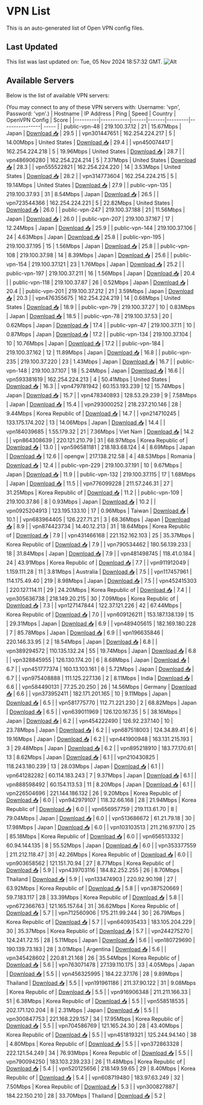# VPN List

This is an auto-generated list of Open VPN config files.

## Last Updated

This list was last updated on: Tue, 05 Nov 2024 18:57:32 GMT.
![Alt](https://repobeats.axiom.co/api/embed/186b98318ef1479477931607c1ad7d823f12451f.svg "Repobeats analytics image")

## Available Servers

Below is the list of available VPN servers:

(You may connect to any of these VPN servers with: Username: 'vpn', Password: 'vpn'.)
| Hostname | IP Address | Ping | Speed | Country | OpenVPN Config | Score |
|----------|------------|------|-------|---------|----------------| ----- |
| public-vpn-48 | 219.100.37.12 | 21 | 15.67Mbps | Japan | [Download 📥](./configs/server_0_JP.ovpn) | 29.5 |
| vpn301447651 | 162.254.224.217 | 5 | 14.00Mbps | United States | [Download 📥](./configs/server_1_US.ovpn) | 29.4 |
| vpn450074417 | 162.254.224.218 | 5 | 19.96Mbps | United States | [Download 📥](./configs/server_2_US.ovpn) | 28.7 |
| vpn486906280 | 162.254.224.214 | 5 | 7.37Mbps | United States | [Download 📥](./configs/server_3_US.ovpn) | 28.3 |
| vpn555522821 | 162.254.224.220 | 14 | 3.53Mbps | United States | [Download 📥](./configs/server_4_US.ovpn) | 28.2 |
| vpn314773604 | 162.254.224.215 | 5 | 19.14Mbps | United States | [Download 📥](./configs/server_5_US.ovpn) | 27.9 |
| public-vpn-135 | 219.100.37.93 | 31 | 8.54Mbps | Japan | [Download 📥](./configs/server_6_JP.ovpn) | 26.5 |
| vpn723544366 | 162.254.224.221 | 5 | 22.82Mbps | United States | [Download 📥](./configs/server_7_US.ovpn) | 26.0 |
| public-vpn-247 | 219.100.37.188 | 21 | 11.56Mbps | Japan | [Download 📥](./configs/server_8_JP.ovpn) | 26.0 |
| public-vpn-207 | 219.100.37.167 | 17 | 12.24Mbps | Japan | [Download 📥](./configs/server_9_JP.ovpn) | 25.9 |
| public-vpn-144 | 219.100.37.106 | 24 | 4.63Mbps | Japan | [Download 📥](./configs/server_10_JP.ovpn) | 25.8 |
| public-vpn-195 | 219.100.37.195 | 15 | 1.56Mbps | Japan | [Download 📥](./configs/server_11_JP.ovpn) | 25.8 |
| public-vpn-108 | 219.100.37.98 | 14 | 8.39Mbps | Japan | [Download 📥](./configs/server_12_JP.ovpn) | 25.6 |
| public-vpn-154 | 219.100.37.121 | 23 | 1.76Mbps | Japan | [Download 📥](./configs/server_13_JP.ovpn) | 25.2 |
| public-vpn-197 | 219.100.37.211 | 16 | 1.56Mbps | Japan | [Download 📥](./configs/server_14_JP.ovpn) | 20.4 |
| public-vpn-118 | 219.100.37.87 | 26 | 0.52Mbps | Japan | [Download 📥](./configs/server_15_JP.ovpn) | 20.4 |
| public-vpn-201 | 219.100.37.212 | 21 | 3.59Mbps | Japan | [Download 📥](./configs/server_16_JP.ovpn) | 20.3 |
| vpn476355675 | 162.254.224.219 | 14 | 0.68Mbps | United States | [Download 📥](./configs/server_17_US.ovpn) | 18.9 |
| public-vpn-79 | 219.100.37.27 | 10 | 0.83Mbps | Japan | [Download 📥](./configs/server_18_JP.ovpn) | 18.5 |
| public-vpn-78 | 219.100.37.53 | 20 | 0.62Mbps | Japan | [Download 📥](./configs/server_19_JP.ovpn) | 17.4 |
| public-vpn-47 | 219.100.37.11 | 10 | 0.87Mbps | Japan | [Download 📥](./configs/server_20_JP.ovpn) | 17.2 |
| public-vpn-134 | 219.100.37.104 | 10 | 10.76Mbps | Japan | [Download 📥](./configs/server_21_JP.ovpn) | 17.2 |
| public-vpn-184 | 219.100.37.162 | 12 | 11.89Mbps | Japan | [Download 📥](./configs/server_22_JP.ovpn) | 16.8 |
| public-vpn-235 | 219.100.37.220 | 23 | 1.43Mbps | Japan | [Download 📥](./configs/server_23_JP.ovpn) | 16.7 |
| public-vpn-148 | 219.100.37.107 | 18 | 5.24Mbps | Japan | [Download 📥](./configs/server_24_JP.ovpn) | 16.6 |
| vpn593381619 | 162.254.224.213 | 4 | 50.41Mbps | United States | [Download 📥](./configs/server_25_US.ovpn) | 16.3 |
| vpn479781942 | 60.153.193.239 | 12 | 15.74Mbps | Japan | [Download 📥](./configs/server_26_JP.ovpn) | 15.7 |
| vpn478340893 | 128.53.29.239 | 9 | 7.58Mbps | Japan | [Download 📥](./configs/server_27_JP.ovpn) | 15.4 |
| vpn293000252 | 218.237.210.146 | 28 | 9.44Mbps | Korea Republic of | [Download 📥](./configs/server_28_KR.ovpn) | 14.7 |
| vpn214710245 | 133.175.174.202 | 13 | 14.06Mbps | Japan | [Download 📥](./configs/server_29_JP.ovpn) | 14.4 |
| vpn184039685 | 1.55.179.32 | 21 | 7.36Mbps | Viet Nam | [Download 📥](./configs/server_30_VN.ovpn) | 14.2 |
| vpn864308639 | 220.121.210.79 | 31 | 68.97Mbps | Korea Republic of | [Download 📥](./configs/server_31_KR.ovpn) | 13.0 |
| vpn596581181 | 218.183.68.124 | 4 | 8.69Mbps | Japan | [Download 📥](./configs/server_32_JP.ovpn) | 12.6 |
| opengw | 217.138.212.58 | 4 | 48.53Mbps | Romania | [Download 📥](./configs/server_33_RO.ovpn) | 12.4 |
| public-vpn-229 | 219.100.37.191 | 10 | 9.67Mbps | Japan | [Download 📥](./configs/server_34_JP.ovpn) | 11.9 |
| public-vpn-132 | 219.100.37.115 | 17 | 1.68Mbps | Japan | [Download 📥](./configs/server_35_JP.ovpn) | 11.5 |
| vpn776099228 | 211.57.246.31 | 27 | 31.25Mbps | Korea Republic of | [Download 📥](./configs/server_36_KR.ovpn) | 11.2 |
| public-vpn-109 | 219.100.37.86 | 8 | 0.93Mbps | Japan | [Download 📥](./configs/server_37_JP.ovpn) | 10.2 |
| vpn0925204913 | 123.195.133.10 | 17 | 0.96Mbps | Taiwan | [Download 📥](./configs/server_38_TW.ovpn) | 10.1 |
| vpn683964405 | 126.227.71.21 | 3 | 68.36Mbps | Japan | [Download 📥](./configs/server_39_JP.ovpn) | 8.9 |
| vpn874423734 | 14.40.12.213 | 31 | 18.64Mbps | Korea Republic of | [Download 📥](./configs/server_40_KR.ovpn) | 7.9 |
| vpn431466168 | 221.152.162.103 | 25 | 35.37Mbps | Korea Republic of | [Download 📥](./configs/server_41_KR.ovpn) | 7.9 |
| vpn790534462 | 180.56.139.233 | 18 | 31.84Mbps | Japan | [Download 📥](./configs/server_42_JP.ovpn) | 7.9 |
| vpn481498745 | 118.41.0.184 | 24 | 43.91Mbps | Korea Republic of | [Download 📥](./configs/server_43_KR.ovpn) | 7.7 |
| vpn911912049 | 1.159.111.28 | 11 | 3.81Mbps | Australia | [Download 📥](./configs/server_44_AU.ovpn) | 7.5 |
| vpn117457961 | 114.175.49.40 | 219 | 8.98Mbps | Japan | [Download 📥](./configs/server_45_JP.ovpn) | 7.5 |
| vpn452415303 | 220.127.114.11 | 29 | 24.20Mbps | Korea Republic of | [Download 📥](./configs/server_46_KR.ovpn) | 7.4 |
| vpn305636738 | 218.149.20.215 | 30 | 7.09Mbps | Korea Republic of | [Download 📥](./configs/server_47_KR.ovpn) | 7.3 |
| vpn127147844 | 122.37.121.226 | 42 | 67.44Mbps | Korea Republic of | [Download 📥](./configs/server_48_KR.ovpn) | 7.0 |
| vpn609126211 | 153.187.138.139 | 15 | 29.31Mbps | Japan | [Download 📥](./configs/server_49_JP.ovpn) | 6.9 |
| vpn489405615 | 182.169.180.228 | 7 | 85.78Mbps | Japan | [Download 📥](./configs/server_50_JP.ovpn) | 6.9 |
| vpn196635846 | 220.146.33.95 | 2 | 18.54Mbps | Japan | [Download 📥](./configs/server_51_JP.ovpn) | 6.8 |
| vpn389294572 | 110.135.132.24 | 55 | 19.74Mbps | Japan | [Download 📥](./configs/server_52_JP.ovpn) | 6.8 |
| vpn328845955 | 126.130.174.20 | 6 | 8.68Mbps | Japan | [Download 📥](./configs/server_53_JP.ovpn) | 6.7 |
| vpn451777374 | 160.13.103.161 | 6 | 5.72Mbps | Japan | [Download 📥](./configs/server_54_JP.ovpn) | 6.7 |
| vpn975408888 | 111.125.227.136 | 2 | 8.11Mbps | India | [Download 📥](./configs/server_55_IN.ovpn) | 6.6 |
| vpn584490131 | 77.25.20.250 | 26 | 14.56Mbps | Germany | [Download 📥](./configs/server_56_DE.ovpn) | 6.6 |
| vpn373952411 | 182.171.201.165 | 10 | 9.11Mbps | Japan | [Download 📥](./configs/server_57_JP.ovpn) | 6.5 |
| vpn581775770 | 112.71.221.230 | 2 | 68.82Mbps | Japan | [Download 📥](./configs/server_58_JP.ovpn) | 6.5 |
| vpn639011969 | 126.120.167.35 | 5 | 38.16Mbps | Japan | [Download 📥](./configs/server_59_JP.ovpn) | 6.2 |
| vpn454222490 | 126.92.237.140 | 10 | 23.78Mbps | Japan | [Download 📥](./configs/server_60_JP.ovpn) | 6.2 |
| vpn687518003 | 124.34.89.41 | 6 | 19.16Mbps | Japan | [Download 📥](./configs/server_61_JP.ovpn) | 6.2 |
| vpn441900948 | 163.131.215.193 | 3 | 29.48Mbps | Japan | [Download 📥](./configs/server_62_JP.ovpn) | 6.2 |
| vpn895218910 | 183.77.170.61 | 13 | 8.62Mbps | Japan | [Download 📥](./configs/server_63_JP.ovpn) | 6.1 |
| vpn210430825 | 118.243.180.239 | 13 | 28.03Mbps | Japan | [Download 📥](./configs/server_64_JP.ovpn) | 6.1 |
| vpn641282282 | 60.114.183.243 | 7 | 9.37Mbps | Japan | [Download 📥](./configs/server_65_JP.ovpn) | 6.1 |
| vpn888598492 | 60.154.113.53 | 11 | 8.20Mbps | Japan | [Download 📥](./configs/server_66_JP.ovpn) | 6.1 |
| vpn226504696 | 221.144.186.132 | 26 | 9.20Mbps | Korea Republic of | [Download 📥](./configs/server_67_KR.ovpn) | 6.0 |
| vpn942979107 | 118.32.66.168 | 28 | 21.94Mbps | Korea Republic of | [Download 📥](./configs/server_68_KR.ovpn) | 6.0 |
| vpn656957759 | 219.113.61.70 | 8 | 79.04Mbps | Japan | [Download 📥](./configs/server_69_JP.ovpn) | 6.0 |
| vpn513686672 | 61.21.79.18 | 30 | 17.98Mbps | Japan | [Download 📥](./configs/server_70_JP.ovpn) | 6.0 |
| vpn103103513 | 211.216.97.170 | 25 | 85.18Mbps | Korea Republic of | [Download 📥](./configs/server_71_KR.ovpn) | 6.0 |
| vpn656513332 | 60.94.144.135 | 8 | 55.52Mbps | Japan | [Download 📥](./configs/server_72_JP.ovpn) | 6.0 |
| vpn353377559 | 211.212.118.47 | 31 | 42.26Mbps | Korea Republic of | [Download 📥](./configs/server_73_KR.ovpn) | 6.0 |
| vpn903658562 | 121.151.70.94 | 27 | 8.77Mbps | Korea Republic of | [Download 📥](./configs/server_74_KR.ovpn) | 5.9 |
| vpn439703116 | 184.82.252.255 | 26 | 8.70Mbps | Thailand | [Download 📥](./configs/server_75_TH.ovpn) | 5.9 |
| vpn133474903 | 220.92.90.198 | 27 | 63.92Mbps | Korea Republic of | [Download 📥](./configs/server_76_KR.ovpn) | 5.8 |
| vpn387520669 | 59.7.183.117 | 28 | 33.39Mbps | Korea Republic of | [Download 📥](./configs/server_77_KR.ovpn) | 5.8 |
| vpn672366763 | 121.165.157.64 | 31 | 36.62Mbps | Korea Republic of | [Download 📥](./configs/server_78_KR.ovpn) | 5.7 |
| vpn712560906 | 175.211.99.244 | 30 | 26.79Mbps | Korea Republic of | [Download 📥](./configs/server_79_KR.ovpn) | 5.7 |
| vpn640935433 | 183.105.204.229 | 30 | 35.37Mbps | Korea Republic of | [Download 📥](./configs/server_80_KR.ovpn) | 5.7 |
| vpn244275270 | 124.241.72.15 | 28 | 5.11Mbps | Japan | [Download 📥](./configs/server_81_JP.ovpn) | 5.6 |
| vpn180729690 | 190.139.73.183 | 28 | 3.01Mbps | Argentina | [Download 📥](./configs/server_82_AR.ovpn) | 5.6 |
| vpn345428602 | 220.81.21.168 | 26 | 35.54Mbps | Korea Republic of | [Download 📥](./configs/server_83_KR.ovpn) | 5.6 |
| vpn763071478 | 27.139.110.175 | 33 | 4.05Mbps | Japan | [Download 📥](./configs/server_84_JP.ovpn) | 5.5 |
| vpn456325995 | 184.22.37.176 | 28 | 9.89Mbps | Thailand | [Download 📥](./configs/server_85_TH.ovpn) | 5.5 |
| vpn191961186 | 211.37.90.122 | 31 | 9.08Mbps | Korea Republic of | [Download 📥](./configs/server_86_KR.ovpn) | 5.5 |
| vpn916906348 | 211.211.166.33 | 51 | 6.38Mbps | Korea Republic of | [Download 📥](./configs/server_87_KR.ovpn) | 5.5 |
| vpn558518535 | 202.171.120.204 | 8 | 2.31Mbps | Japan | [Download 📥](./configs/server_88_JP.ovpn) | 5.5 |
| vpn300847753 | 221.168.229.157 | 34 | 17.95Mbps | Korea Republic of | [Download 📥](./configs/server_89_KR.ovpn) | 5.5 |
| vpn704586769 | 121.165.24.30 | 28 | 43.40Mbps | Korea Republic of | [Download 📥](./configs/server_90_KR.ovpn) | 5.5 |
| vpn451819321 | 125.244.94.140 | 38 | 4.80Mbps | Korea Republic of | [Download 📥](./configs/server_91_KR.ovpn) | 5.5 |
| vpn372863328 | 222.121.54.249 | 34 | 76.93Mbps | Korea Republic of | [Download 📥](./configs/server_92_KR.ovpn) | 5.5 |
| vpn790094250 | 183.103.239.233 | 26 | 11.48Mbps | Korea Republic of | [Download 📥](./configs/server_93_KR.ovpn) | 5.4 |
| vpn520125656 | 218.149.59.65 | 29 | 8.40Mbps | Korea Republic of | [Download 📥](./configs/server_94_KR.ovpn) | 5.4 |
| vpn608719480 | 183.97.63.249 | 32 | 7.50Mbps | Korea Republic of | [Download 📥](./configs/server_95_KR.ovpn) | 5.3 |
| vpn300827887 | 184.22.150.210 | 28 | 33.70Mbps | Thailand | [Download 📥](./configs/server_96_TH.ovpn) | 5.2 |
